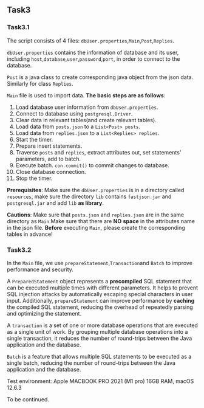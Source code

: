 ## Task3

### Task3.1

The script consists of 4 files: `dbUser.properties`,`Main`,`Post`,`Replies`.

`dbUser.properties` contains the information of database and its user, including `host`,`database`,`user`,`password`,`port`, in order to connect to the database.

`Post` is a java class to create corresponding java object from the json data. Similarly for class `Replies`.

`Main` file is used to import data. **The basic steps are as follows**:

1. Load database user information from `dbUser.properties`.
2. Connect to database using `postgresql.Driver`.
3. Clear data in relevant tables(and create relevant tables).
4. Load data from `posts.json` to a `List<Post> posts`.
5. Load data from `replies.json` to a `List<Replies> replies`.
6. Start the timer.
7. Prepare insert statements.
8. Traverse `posts` and `replies`, extract attributes out, set statements' parameters, add to batch.
9. Execute batch. `con.commit()` to commit changes to database.
10. Close database connection.
11. Stop the timer.

**Prerequisites**: Make sure the `dbUser.properties` is in a directory called `resources`, make sure the directory `lib` contains `fastjson.jar` and `postgresql.jar` and add `lib` **as library**.

**Cautions**: Make sure that `posts.json` and `replies.json` are in the same directory as `Main`.Make sure that there are **NO** **space** in the attributes name in the json file. **Before** executing `Main`, please create the corresponding tables in advance!

### Task3.2

In the `Main` file, we use `prepareStatement`,`Transaction`and `Batch` to improve performance and security. 

A `PreparedStatement` object represents a **precompiled** SQL statement that can be executed multiple times with different parameters. It helps to prevent SQL injection attacks by automatically escaping special characters in user input. Additionally, `prepareStatement` can improve performance by **caching** the compiled SQL statement, reducing the overhead of repeatedly parsing and optimizing the statement.

A `transaction` is a set of one or more database operations that are executed as a single unit of work. By grouping multiple database operations into a single transaction, it reduces the number of round-trips between the Java application and the database.

`Batch` is a feature that allows multiple SQL statements to be executed as a single batch, reducing the number of round-trips between the Java application and the database.

Test environment: Apple MACBOOK PRO 2021 (M1 pro) 16GB RAM, macOS 12.6.3

To be continued.





